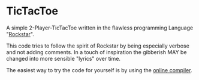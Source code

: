 # TicTacToe
A simple 2-Player-TicTacToe written in the flawless programming Language "[Rockstar](https://github.com/dylanbeattie/rockstar)".

This code tries to follow the spirit of Rockstar by being especially verbose and not adding comments.
In a touch of inspiration the gibberish MAY be changed into more sensible "lyrics" over time.

The easiest way to try the code for yourself is by using the [online compiler](https://codewithrockstar.com/online).
